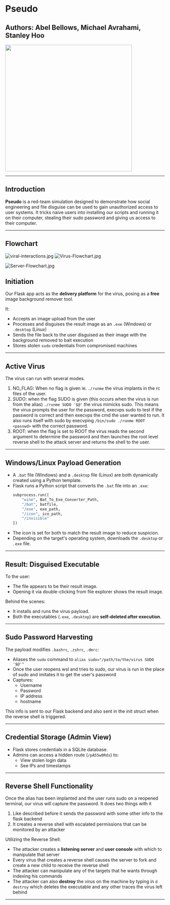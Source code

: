# Pseudo

## Authors: Abel Bellows, Michael Avrahami, Stanley Hoo

<img src="https://github.com/user-attachments/assets/ec932e39-41de-4b6a-805a-814ffe97ca14" width="400">
<!-- ![image](https://github.com/user-attachments/assets/d4f637eb-195c-4343-8998-11e9febaaf64) -->

---

## Introduction

**Pseudo** is a red-team simulation designed to demonstrate how social engineering and file disguise can be used to gain unauthorized access to user systems. It tricks naive users into installing our scripts and running it on their computer, stealing their sudo password and giving us access to their computer.

---

## Flowchart

![viral-interactions.jpg](IMG_7127.jpg)
![Virus-Flowchart.jpg](Virus-Flowchart.jpg)

![Server-Flowchart.jpg](IMG_7125.jpg)


## Initiation

Our Flask app acts as the **delivery platform** for the virus, posing as a **free** image background remover tool.

It:
- Accepts an image upload from the user
- Processes and disguises the result image as an `.exe` (Windows) or `.desktop` (Linux)
- Sends the file back to the user disguised as their image with the background removed to bait execution
- Stores stolen `sudo` credentials from compromised machines

---

## Active Virus

The virus can run with several modes.
1. NO_FLAG: When no flag is given ie. `./runme` the virus implants in the rc files of the user.
2. SUDO: when the flag SUDO is given (this occurs when the virus is run from the alias) `./runme SUDO '$@'` the virus mimicks sudo. This means the virus prompts the user for the password, execvps sudo to test if the password is correct and then execvps the cmd the user wanted to run. It also runs itself with sudo by execvping `/bin/sudo ./runme ROOT <passwd>` with the correct password.
3. ROOT: when the flag is set to ROOT the virus reads the second argument to determine the password and then launches the root level reverse shell to the attack server and returns the shell to the user.

---

## Windows/Linux Payload Generation

- A `.bat` file (Windows) and a `.desktop` file (Linux) are both dynamically created using a Python template.
- Flask runs a Python script that converts the `.bat` file into an `.exe`:
  ```python
  subprocess.run([
      "wine", Bat_To_Exe_Converter_Path,
      "/bat", batfile,
      "/exe", exe_path,
      "/icon", ico_path,
      "/invisible"
  ])
  ```
- The icon is set for both to match the result image to reduce suspicion.
- Depending on the target's operating system, downloads the `.desktop` or `.exe` file.

---

## Result: Disguised Executable

To the user:
- The file appears to be their result image.
- Opening it via double-clicking from file explorer shows the result image.

Behind the scenes:
- It installs and runs the virus payload.
- Both the executables (`.exe`, `.desktop`) are **self-deleted after execution**.
---

## Sudo Password Harvesting

The payload modifies `.bashrc`, `.zshrc`, `.dmrc`:
- Aliases the `sudo` command to `alias sudo="/path/to/the/virus SUDO '$@'"`
- Once the user reopens wsl and tries to sudo, our virus is run in the place of sudo and imitates it to get the user's password
- Captures:
  - Username
  - Password
  - IP address
  - hostname

This info is sent to our Flask backend and also sent in the init struct when the reverse shell is triggered.

---

## Credential Storage (Admin View)

- Flask stores credentials in a SQLite database.
- Admins can access a hidden route (`/pA55w0Rds`) to:
  - View stolen login data
  - See IPs and timestamps

---

## Reverse Shell Functionality

Once the alias has been implanted and the user runs sudo on a reopened terminal, our virus will capture the password. It does two things with it
1. Like described before it sends the password with some other info to the flask backend
2. It creates a reverse shell with escalated permissions that can be monitored by an attacker

Utilizing the Reverse Shell:
- The attacker creates a **listening server** and **user console** with which to manipulate that server
- Every virus that creates a reverse shell causes the server to fork and create a new child to receive the reverse shell
- The attacker can manipulate any of the targets that he wants through indexing his commands
- The attacker can also **destroy** the virus on the machine by typing in `d destroy` which deletes the executable and any other traces the virus left behind

---
